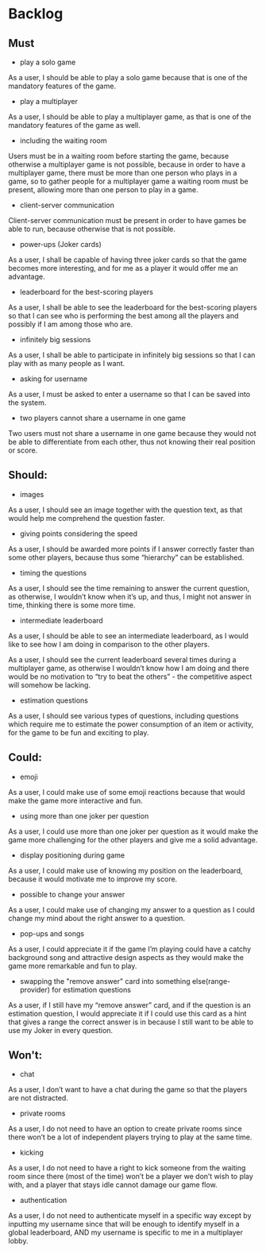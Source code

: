 # Backlog
## Must
- play a solo game

As a user, I should be able to play a solo game because that is one of the mandatory features of the game.

- play a multiplayer 

As a user, I should be able to play a multiplayer game, as that is one of the mandatory features of the game as well.

- including the waiting room

Users must be in a waiting room before starting the game, because otherwise a multiplayer game is not possible, because in order to have a multiplayer game, there must be more than one person who plays in a game, so to gather people for a multiplayer game a waiting room must be present, allowing more than one person to play in a game.

- client-server communication

Client-server communication must be present in order to have games be able to run, because otherwise that is not possible.

- power-ups (Joker cards)

As a user, I shall be capable of having three joker cards so that the game becomes more interesting, and for me as a player it would offer me an advantage. 

- leaderboard for the best-scoring players

As a user, I shall be able to see the leaderboard for the best-scoring players so that I can see who is performing the best among all the players and possibly if I am among those who are.

- infinitely big sessions

As a user, I shall be able to participate in infinitely big sessions so that I can play with as many people as I want.

- asking for username

As a user, I must be asked to enter a username so that I can be saved into the system.

- two players cannot share a username in one game

Two users must not share a username in one game because they would not be able to differentiate from each other, thus not knowing their real position or score.



## Should:
- images

As a user, I should see an image together with the question text, as that would help me comprehend the question faster.

- giving points considering the speed

As a user, I should be awarded more points if I answer correctly faster than some other players, because thus some “hierarchy” can be established.

- timing the questions

As a user, I should see the time remaining to answer the current question, as otherwise, I wouldn’t know when it’s up, and thus, I might not answer in time, thinking there is some more time.

- intermediate leaderboard

As a user, I should be able to see an intermediate leaderboard, as I would like to see how I am doing in comparison to the other players.

As a user, I should see the current leaderboard several times during a multiplayer game, as otherwise I wouldn’t know how I am doing and there would be no motivation to “try to beat the others” - the competitive aspect will somehow be lacking.

- estimation questions

As a user, I should see various types of questions, including questions which require me to estimate the power consumption of an item or activity, for the game to be fun and exciting to play.

## Could:
- emoji

As a user, I could make use of some emoji reactions because that would make the game more interactive and fun.

- using more than one joker per question

As a user, I could use more than one joker per question as it would make the game more challenging for the other players and give me a solid advantage.

- display positioning during game

As a user, I could make use of knowing my position on the leaderboard, because it would motivate me to improve my score.

- possible to change your answer

As a user, I could make use of changing my answer to a question as I could change my mind about the right answer to a question.


- pop-ups and songs

As a user, I could appreciate it if the game I’m playing could have a catchy background song and attractive design aspects as they would make the game more remarkable and fun to play.

- swapping the "remove answer" card into something else(range-provider) for estimation questions

As a user, if I still have my “remove answer” card, and if the question is an estimation question, I would appreciate it if I could use this card as a hint that gives a range the correct answer is in because I still want to be able to use my Joker in every question. 

## Won't:
- chat

As a user, I don’t want to have a chat during the game so that the players are not distracted.

- private rooms

As a user, I do not need to have an option to create private rooms since there won’t be a lot of independent players trying to play at the same time. 

- kicking

As a user, I do not need to have a right to kick someone from the waiting room since there (most of the time) won’t be a player we don’t wish to play with, and a player that stays idle cannot damage our game flow.  

- authentication

As a user, I do not need to authenticate myself in a specific way except by inputting my username since that will be enough to identify myself in a global leaderboard, AND my username is specific to me in a multiplayer lobby.

